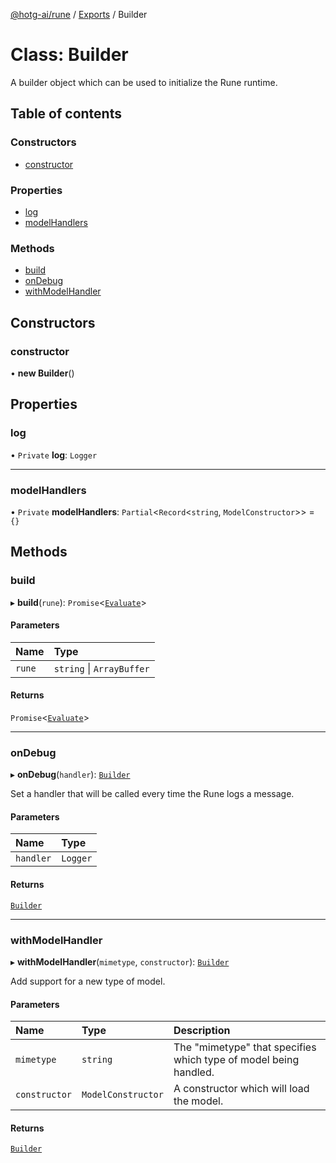 [@hotg-ai/rune](../README.md) / [Exports](../modules.md) / Builder

# Class: Builder

A builder object which can be used to initialize the Rune runtime.

## Table of contents

### Constructors

- [constructor](Builder.md#constructor)

### Properties

- [log](Builder.md#log)
- [modelHandlers](Builder.md#modelhandlers)

### Methods

- [build](Builder.md#build)
- [onDebug](Builder.md#ondebug)
- [withModelHandler](Builder.md#withmodelhandler)

## Constructors

### constructor

• **new Builder**()

## Properties

### log

• `Private` **log**: `Logger`

___

### modelHandlers

• `Private` **modelHandlers**: `Partial`<`Record`<`string`, `ModelConstructor`\>\> = `{}`

## Methods

### build

▸ **build**(`rune`): `Promise`<[`Evaluate`](../modules.md#evaluate)\>

#### Parameters

| Name | Type |
| :------ | :------ |
| `rune` | `string` \| `ArrayBuffer` |

#### Returns

`Promise`<[`Evaluate`](../modules.md#evaluate)\>

___

### onDebug

▸ **onDebug**(`handler`): [`Builder`](Builder.md)

Set a handler that will be called every time the Rune logs a message.

#### Parameters

| Name | Type |
| :------ | :------ |
| `handler` | `Logger` |

#### Returns

[`Builder`](Builder.md)

___

### withModelHandler

▸ **withModelHandler**(`mimetype`, `constructor`): [`Builder`](Builder.md)

Add support for a new type of model.

#### Parameters

| Name | Type | Description |
| :------ | :------ | :------ |
| `mimetype` | `string` | The "mimetype" that specifies which type of model being handled. |
| `constructor` | `ModelConstructor` | A constructor which will load the model. |

#### Returns

[`Builder`](Builder.md)
